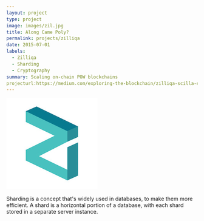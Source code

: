 ```yaml
---
layout: project
type: project
image: images/zil.jpg
title: Along Came Poly?
permalink: projects/zilliqa
date: 2015-07-01
labels:
  - Zilliqa
  - Sharding
  - Cryptography
summary: Scaling on-chain POW blockchains
projecturl:https://medium.com/exploring-the-blockchain/zilliqa-scilla-exploring-sharding-73902f039ba6
---
```


<img class="ui medium right floated rounded image" src="/images/zil.jpg">

Sharding is a concept that's widely used in databases, to make them more efficient. A shard is a horizontal portion of a database, with each shard stored in a separate server instance.
